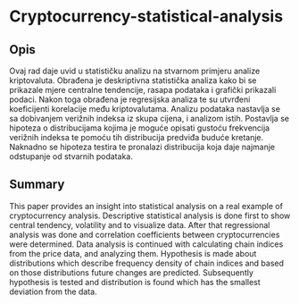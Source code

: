 # Cryptocurrency-statistical-analysis
## Opis

Ovaj rad daje uvid u statističku analizu na stvarnom primjeru analize kriptovaluta. Obrađena 
je deskriptivna statistička analiza kako bi se prikazale mjere centralne tendencije, rasapa 
podataka i grafički prikazali podaci. Nakon toga obrađena je regresijska analiza te su utvrđeni 
koeficijenti korelacije među kriptovalutama. Analizu podataka nastavlja se sa dobivanjem 
verižnih indeksa iz skupa cijena, i analizom istih. Postavlja se hipoteza o distribucijama 
kojima je moguće opisati gustoću frekvencija verižnih indeksa te pomoću tih distribucija 
predviđa buduće kretanje. Naknadno se hipoteza testira te pronalazi distribucija koja daje 
najmanje odstupanje od stvarnih podataka.

## Summary

This paper provides an insight into statistical analysis on a real example of cryptocurrency 
analysis. Descriptive statistical analysis is done first to show central tendency, volatility and 
to visualize data. After that regressional analysis was done and correlation coefficients 
between cryptocurrencies were determined. Data analysis is continued with calculating chain 
indices from the price data, and analyzing them. Hypothesis is made about distributions which 
describe frequency density of chain indices and based on those distributions future changes 
are predicted. Subsequently hypothesis is tested and distribution is found which has the 
smallest deviation from the data.
